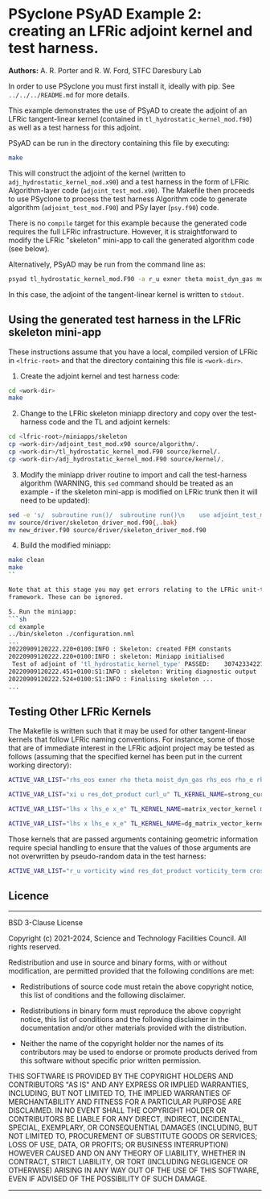# PSyclone PSyAD Example 2: creating an LFRic adjoint kernel and test harness.

**Authors:** A. R. Porter and R. W. Ford, STFC Daresbury Lab

In order to use PSyclone you must first install it, ideally with pip.
See `../../../README.md` for more details.

This example demonstrates the use of PSyAD to create the adjoint of an
LFRic tangent-linear kernel (contained in
`tl_hydrostatic_kernel_mod.f90`) as well as a test harness for this
adjoint.

PSyAD can be run in the directory containing this file by executing:

```sh
make
```

This will construct the adjoint of the kernel (written to
`adj_hydrostatic_kernel_mod.x90`) and a test harness in the form of LFRic
Algorithm-layer code (`adjoint_test_mod.x90`). The Makefile then proceeds to
use PSyclone to process the test harness Algorithm code to generate algorithm
(`adjoint_test_mod.F90`) and PSy layer (`psy.f90`) code.

There is no `compile` target for this example because the generated code
requires the full LFRic infrastructure. However, it is straightforward
to modify the LFRic "skeleton" mini-app to call the generated algorithm
code (see below).

Alternatively, PSyAD may be run from the command line as:

```sh
psyad tl_hydrostatic_kernel_mod.F90 -a r_u exner theta moist_dyn_gas moist_dyn_tot moist_dyn_fac grad_term theta_v_e theta_v_at_quad exner_e exner_at_quad
```

In this case, the adjoint of the tangent-linear kernel is written to
`stdout`.

## Using the generated test harness in the LFRic skeleton mini-app

These instructions assume that you have a local, compiled version of LFRic
in `<lfric-root>` and that the directory containing this file is `<work-dir>`.

1. Create the adjoint kernel and test harness code:
```sh
cd <work-dir>
make
```

2. Change to the LFRic skeleton miniapp directory and copy over the
   test-harness code and the TL and adjoint kernels:
```sh
cd <lfric-root>/miniapps/skeleton
cp <work-dir>/adjoint_test_mod.x90 source/algorithm/.
cp <work-dir>/tl_hydrostatic_kernel_mod.F90 source/kernel/.
cp <work-dir>/adj_hydrostatic_kernel_mod.F90 source/kernel/.
```

3. Modify the miniapp driver routine to import and call the test-harness
   algorithm (WARNING, this `sed` command should be treated as an
   example - if the skeleton mini-app is modified on LFRic trunk then it will
   need to be updated):
```sh
sed -e 's/  subroutine run()/  subroutine run()\n    use adjoint_test_mod, only: adjoint_test/' -e 's/call skeleton_alg(field_1)/call adjoint_test(mesh, chi, panel_id)/' source/driver/skeleton_driver_mod.f90 > new_driver.f90
mv source/driver/skeleton_driver_mod.f90{,.bak}
mv new_driver.f90 source/driver/skeleton_driver_mod.f90
```

4. Build the modified miniapp:
```sh
make clean
make
``

Note that at this stage you may get errors relating to the LFRic unit-test
framework. These can be ignored.

5. Run the miniapp:
```sh
cd example
../bin/skeleton ./configuration.nml
...
20220909120222.220+0100:INFO : Skeleton: created FEM constants
20220909120222.220+0100:INFO : skeleton: Miniapp initialised
 Test of adjoint of 'tl_hydrostatic_kernel_type' PASSED:    3074233422750.6738        3074233422750.7188        92.000000000000000     
20220909120222.451+0100:S1:INFO : skeleton: Writing diagnostic output
20220909120222.524+0100:S1:INFO : Finalising skeleton ...
...
```

## Testing Other LFRic Kernels

The Makefile is written such that it may be used for other
tangent-linear kernels that follow LFRic naming conventions. For
instance, some of those that are of immediate interest in the LFRic
adjoint project may be tested as follows (assuming that the specified
kernel has been put in the current working directory):

```sh
ACTIVE_VAR_LIST="rhs_eos exner rho theta moist_dyn_gas rhs_eos rho_e rho_cell exner_cell exner_e theta_vd_e theta_vd_cell" TL_KERNEL_NAME=tl_rhs_sample_eos_kernel make
```

```sh
ACTIVE_VAR_LIST="xi u res_dot_product curl_u" TL_KERNEL_NAME=strong_curl_kernel make
```

```sh
ACTIVE_VAR_LIST="lhs x lhs_e x_e" TL_KERNEL_NAME=matrix_vector_kernel make
```

```sh
ACTIVE_VAR_LIST="lhs x lhs_e x_e" TL_KERNEL_NAME=dg_matrix_vector_kernel make
```

Those kernels that are passed arguments containing geometric information
require special handling to ensure that the values of those arguments are not
overwritten by pseudo-random data in the test harness:

```sh
ACTIVE_VAR_LIST="r_u vorticity wind res_dot_product vorticity_term cross_product1 cross_product2 j_vorticity u_at_quad mul2 vorticity_at_quad" GEOMETRY_VAR_LIST="-coord-arg 6 -panel-id-arg 7" TL_KERNEL_NAME=tl_vorticity_advection_kernel make
```

## Licence

-----------------------------------------------------------------------------

BSD 3-Clause License

Copyright (c) 2021-2024, Science and Technology Facilities Council.
All rights reserved.

Redistribution and use in source and binary forms, with or without
modification, are permitted provided that the following conditions are met:

* Redistributions of source code must retain the above copyright notice, this
  list of conditions and the following disclaimer.

* Redistributions in binary form must reproduce the above copyright notice,
  this list of conditions and the following disclaimer in the documentation
  and/or other materials provided with the distribution.

* Neither the name of the copyright holder nor the names of its
  contributors may be used to endorse or promote products derived from
  this software without specific prior written permission.

THIS SOFTWARE IS PROVIDED BY THE COPYRIGHT HOLDERS AND CONTRIBUTORS
"AS IS" AND ANY EXPRESS OR IMPLIED WARRANTIES, INCLUDING, BUT NOT
LIMITED TO, THE IMPLIED WARRANTIES OF MERCHANTABILITY AND FITNESS
FOR A PARTICULAR PURPOSE ARE DISCLAIMED. IN NO EVENT SHALL THE
COPYRIGHT HOLDER OR CONTRIBUTORS BE LIABLE FOR ANY DIRECT, INDIRECT,
INCIDENTAL, SPECIAL, EXEMPLARY, OR CONSEQUENTIAL DAMAGES (INCLUDING,
BUT NOT LIMITED TO, PROCUREMENT OF SUBSTITUTE GOODS OR SERVICES;
LOSS OF USE, DATA, OR PROFITS; OR BUSINESS INTERRUPTION) HOWEVER
CAUSED AND ON ANY THEORY OF LIABILITY, WHETHER IN CONTRACT, STRICT
LIABILITY, OR TORT (INCLUDING NEGLIGENCE OR OTHERWISE) ARISING IN
ANY WAY OUT OF THE USE OF THIS SOFTWARE, EVEN IF ADVISED OF THE
POSSIBILITY OF SUCH DAMAGE.

------------------------------------------------------------------------------
